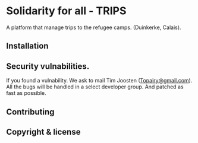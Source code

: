 # Solidarity for all - TRIPS

A platform that manage trips to the refugee camps. (Duinkerke, Calais). 

## Installation

## Security vulnabilities. 

If you found a vulnability. We ask to mail Tim Joosten (Topairy@gmail.com). 
All the bugs will be handled in a select developer group. And patched as fast as possible.

## Contributing

## Copyright & license
